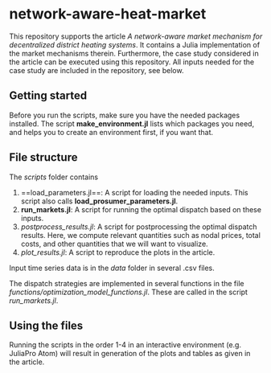 # network-aware-heat-market
This repository supports the article _A network-aware market mechanism for decentralized district
 heating systems_. It contains a Julia implementation of the market mechanisms therein. Furthermore,
  the case study considered in the article can be executed using this repository. All inputs needed
   for the case study are included in the repository, see below.

## Getting started
Before you run the scripts, make sure you have the needed packages installed. The script
 **make_environment.jl** lists which packages you need, and helps you to create an environment
 first, if you want that.

## File structure
The _scripts_ folder contains
1. ==load\_parameters.jl==: A script for loading the needed inputs.
This script also calls **load\_prosumer\_parameters.jl**.
2. **run\_markets.jl**: A script for running the optimal dispatch based on these inputs.
3. _postprocess\_results.jl_: A script for postprocessing the optimal dispatch results.
Here, we compute relevant quantities such as nodal prices, total costs, and other quantities
that we will want to visualize.
4. _plot\_results.jl_: A script to reproduce the plots in the article.

Input time series data is in the _data_ folder in several .csv files.

The dispatch strategies are implemented in several functions in the file
_functions/optimization_model_functions.jl_. These are called in the script _run\_markets.jl_.

## Using the files
Running the scripts in the order 1-4 in an interactive environment (e.g. JuliaPro Atom) will result in
 generation of the plots and tables as given in the article.


